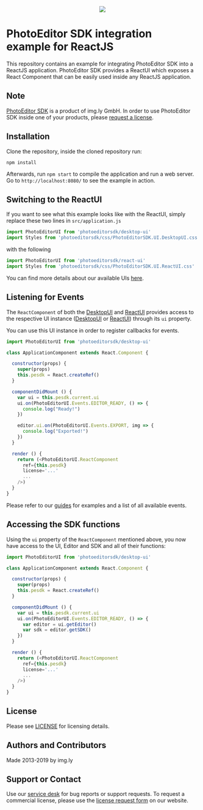 <p align="center">
  <img src="http://static.photoeditorsdk.com/logo.png" />
</p>

# PhotoEditor SDK integration example for ReactJS

This repository contains an example for integrating PhotoEditor SDK into a ReactJS application.
PhotoEditor SDK provides a ReactUI which exposes a React Component that can be easily used inside
any ReactJS application.

## Note

[PhotoEditor SDK](https://www.photoeditorsdk.com/?utm_campaign=Projects&utm_source=Github&utm_medium=Side_Projects&utm_content=React-Demo)
is a product of img.ly GmbH. In order to use PhotoEditor SDK inside one of your products, please
[request a license](https://account.photoeditorsdk.com/pricing/?utm_campaign=Projects&utm_source=Github&utm_medium=Side_Projects&utm_content=React-Demo).

## Installation

Clone the repository, inside the cloned repository run:

`npm install`

Afterwards, run `npm start` to compile the application and run a web server. Go to
`http://localhost:8080/` to see the example in action.

## Switching to the ReactUI

If you want to see what this example looks like with the ReactUI, simply replace these two lines in `src/application.js`

```javascript
import PhotoEditorUI from 'photoeditorsdk/desktop-ui'
import Styles from 'photoeditorsdk/css/PhotoEditorSDK.UI.DesktopUI.css'
```

with the following

```javascript
import PhotoEditorUI from 'photoeditorsdk/react-ui'
import Styles from 'photoeditorsdk/css/PhotoEditorSDK.UI.ReactUI.css'
```

You can find more details about our available UIs [here](https://docs.photoeditorsdk.com/guides/html5/v4/introduction/ui).

## Listening for Events

The `ReactComponent` of both the [DesktopUI](https://docs.photoeditorsdk.com/apidocs/html5/v4/PhotoEditorSDK.UI.DesktopUI.ReactComponent.html) and [ReactUI](https://docs.photoeditorsdk.com/apidocs/html5/v4/PhotoEditorSDK.UI.ReactUI.ReactComponent.html) provides access to the respective UI instance ([DesktopUI](https://docs.photoeditorsdk.com/apidocs/html5/v4/PhotoEditorSDK.UI.DesktopUI.html) or [ReactUI](https://docs.photoeditorsdk.com/apidocs/html5/v4/PhotoEditorSDK.UI.ReactUI.html)) through its `ui` property. 

You can use this UI instance in order to register callbacks for events.

```javascript
import PhotoEditorUI from 'photoeditorsdk/desktop-ui'

class ApplicationComponent extends React.Component {

  constructor(props) {
    super(props)
    this.pesdk = React.createRef()
  }

  componentDidMount () {
    var ui = this.pesdk.current.ui
    ui.on(PhotoEditorUI.Events.EDITOR_READY, () => {
      console.log("Ready!")
    })

    editor.ui.on(PhotoEditorUI.Events.EXPORT, img => {
      console.log("Exported!")
    })
  }

  render () {
    return (<PhotoEditorUI.ReactComponent
      ref={this.pesdk}
      license='...'
      ...
    />)
  }
}
```

Please refer to our [guides](https://docs.photoeditorsdk.com/guides/html5/v4/concepts/events) for examples and a list of all available events.

## Accessing the SDK functions

Using the `ui` property of the `ReactComponent` mentioned above, you now have access to the UI, Editor and SDK and all of their functions:

```javascript
import PhotoEditorUI from 'photoeditorsdk/desktop-ui'

class ApplicationComponent extends React.Component {

  constructor(props) {
    super(props)
    this.pesdk = React.createRef()
  }

  componentDidMount () {
    var ui = this.pesdk.current.ui
    ui.on(PhotoEditorUI.Events.EDITOR_READY, () => {
      var editor = ui.getEditor()
      var sdk = editor.getSDK()
    })
  }

  render () {
    return (<PhotoEditorUI.ReactComponent
      ref={this.pesdk}
      license='...'
      ...
    />)
  }
}
```





## License

Please see [LICENSE](https://github.com/imgly/pesdk-html5-rails/blob/master/LICENSE.md) for licensing details.

## Authors and Contributors

Made 2013-2019 by img.ly

## Support or Contact

Use our [service desk](http://support.photoeditorsdk.com) for bug reports or support requests. To request a commercial license, please use the [license request form](https://account.photoeditorsdk.com/pricing/?utm_campaign=Projects&utm_source=Github&utm_medium=Side_Projects&utm_content=React-Demo) on our website.
